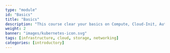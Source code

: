 ```yaml
---
type: "module"
id: "Basics"
title: "Basics"
description: "This course clear your basics on Compute, Cloud-Init, Automation, Scaling, Traffic, Storage, Backup"
weight: 2
banner: "images/kubernetes-icon.svg"
tags: [infrastructure, cloud, storage, networking]
categories: [introductory]
---
```

